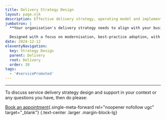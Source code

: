 ```yaml
---
title: Delivery Strategy Design
layout: page.njk
description: Effective delivery strategy, operating model and implementation tools that align with your business goals
jumbotron: |
  **Your organisation's delivery strategy needs to align with your business goals, your operating capabilities, your sector and specialism, and your clients' needs.**

  Designed with a focus on modernisation, best-practice adoption, with training and resources to ensure rock solid adoption.
date: 2024-12-12
eleventyNavigation:
  key: Strategy Design
  parent: Delivery
  root: Delivery
  order: 30
tags:
  - '#servicePromoted'
---
```




---

To discuss service delivery strategy design and support in your context or any questions you have, then do please:

[Book an appointment](https://calendar.app.google/82FYHkqV3CJaNwBm9){.single-meta-forward rel="noopener nofollow ugc" target="_blank"}
{.text-center .larger .margin-block-lg}
